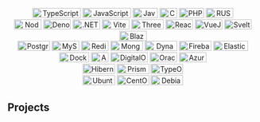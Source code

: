 <p align="center">
    <img width="97" height="20" src="https://img.shields.io/badge/typescript-%23007ACC.svg?style=for-the-badge&logo=typescript&logoColor=white" alt="TypeScript">
    <img width="97" height="20" src="https://img.shields.io/badge/javascript-%23323330.svg?style=for-the-badge&logo=javascript&logoColor=%23F7DF1E" alt="JavaScript">
    <img width="50" height="20" src="https://img.shields.io/badge/java-%23ED8B00.svg?style=for-the-badge&logo=openjdk&logoColor=white" alt="Java">
    <img width="35" height="20" src="https://img.shields.io/badge/c%23-%23239120.svg?style=for-the-badge&logo=csharp&logoColor=white" alt="CSharp">
    <img width="50" height="20" src="https://img.shields.io/badge/php-%23777BB4.svg?style=for-the-badge&logo=php&logoColor=white" alt="PHP">
    <img width="55" height="20" src="https://img.shields.io/badge/rust-%23000000.svg?style=for-the-badge&logo=rust&logoColor=white" alt="RUST">
    <br>
    <img width="55" height="20" src="https://img.shields.io/badge/node.js-6DA55F?style=for-the-badge&logo=node.js&logoColor=white" alt="NodeJS">
    <img width="55" height="20" src="https://img.shields.io/badge/deno%20js-000000?style=for-the-badge&logo=deno&logoColor=white" alt="DenoJS">
    <img width="55" height="20" src="https://img.shields.io/badge/.NET-5C2D91?style=for-the-badge&logo=.net&logoColor=white" alt=".NET">
    <img width="55" height="20" src="https://img.shields.io/badge/vite-%23646CFF.svg?style=for-the-badge&logo=vite&logoColor=white" alt="Vite">
    <img width="65" height="20" src="https://img.shields.io/badge/threejs-black?style=for-the-badge&logo=three.js&logoColor=white" alt="ThreeJS">
    <img width="55" height="20" src="https://img.shields.io/badge/react-%2320232a.svg?style=for-the-badge&logo=react&logoColor=%2361DAFB" alt="React">
    <img width="55" height="20" src="https://img.shields.io/badge/vuejs-%2335495e.svg?style=for-the-badge&logo=vuedotjs&logoColor=%234FC08D" alt="VueJS">
    <img width="55" height="20" src="https://img.shields.io/badge/svelte-%23f1413d.svg?style=for-the-badge&logo=svelte&logoColor=white" alt="Svelte">
    <img width="55" height="20" src="https://img.shields.io/badge/Blazor-512BD4?style=for-the-badge&logo=blazor&logoColor=white" alt="Blazore">
    <br>
    <img width="65" height="20" src="https://img.shields.io/badge/postgres-%23316192.svg?style=for-the-badge&logo=postgresql&logoColor=white" alt="Postgres">
    <img width="55" height="20" src="https://img.shields.io/badge/MySQL-005C84?style=for-the-badge&logo=mysql&logoColor=white" alt="MySQL">
    <img width="55" height="20" src="https://img.shields.io/badge/redis-%23DD0031.svg?&style=for-the-badge&logo=redis&logoColor=white" alt="Redis">
    <img width="65" height="20" src="https://img.shields.io/badge/MongoDB-%234ea94b.svg?style=for-the-badge&logo=mongodb&logoColor=white" alt="MongoDB">
    <img width="65" height="20" src="https://img.shields.io/badge/DynamoDB-4053D6?style=for-the-badge&logo=Amazon%20DynamoDB&logoColor=white" alt="DynamoDB">
    <img width="65" height="20" src="https://img.shields.io/badge/firebase-%23039BE5.svg?style=for-the-badge&logo=firebase" alt="Firebase">
    <img width="70" height="20" src="https://img.shields.io/badge/ElasticSearch-005571?style=for-the-badge&logo=elasticsearch" alt="ElasticSearch">
    <br>
    <img width="60" height="20" src="https://img.shields.io/badge/docker-%230db7ed.svg?style=for-the-badge&logo=docker&logoColor=white" alt="Docker">
    <img width="35" height="20" src="https://img.shields.io/badge/AWS-%23FF9900.svg?style=for-the-badge&logo=amazon-aws&logoColor=white" alt="AWS">
    <img width="75" height="20" src="https://img.shields.io/badge/DigitalOcean-%230167ff.svg?style=for-the-badge&logo=digitalOcean&logoColor=white" alt="DigitalOcean">
    <img width="55" height="20" src="https://img.shields.io/badge/Oracle-F80000?style=for-the-badge&logo=oracle&logoColor=white" alt="Oracle">
    <img width="55" height="20" src="https://img.shields.io/badge/azure-%230072C6.svg?style=for-the-badge&logo=microsoftazure&logoColor=white" alt="Azure">
    <br>
    <img width="65" height="20" src="https://img.shields.io/badge/Hibernate-59666C?style=for-the-badge&logo=Hibernate&logoColor=white" alt="Hibernate">
    <img width="65" height="20" src="https://img.shields.io/badge/Prisma-3982CE?style=for-the-badge&logo=Prisma&logoColor=white" alt="Prisma">
    <img width="65" height="20" src="https://img.shields.io/badge/typeorm-FE0803?style=for-the-badge&logo=typeorm&logoColor=white" alt="TypeORM">
    <br>
    <img width="65" height="20" src="https://img.shields.io/badge/Ubuntu-E95420?style=for-the-badge&logo=ubuntu&logoColor=white" alt="Ubuntu">
    <img width="65" height="20" src="https://img.shields.io/badge/Cent%20OS-262577?style=for-the-badge&logo=CentOS&logoColor=white" alt="CentOS">
    <img width="65" height="20" src="https://img.shields.io/badge/Debian-A81D33?style=for-the-badge&logo=debian&logoColor=white" alt="Debian">
    <br>
</p>

## Projects
